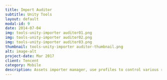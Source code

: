 ```yaml
---
title: Import Auditor 
subtitle: Unity Tools
layout: default
modal-id: 9
date: 2014-07-04
img: tools-unity-importer auditor01.png
img: tools-unity-importer auditor02.png
img: tools-unity-importer auditor03.png
thumbnail: tools-unity-importer auditor-thumbnail.png
alt: image-alt
project-date: Mar 2017
client: Tencent
category: Mobile
description: Assets importer manager, use profiles to control various resource importing.
---
```

